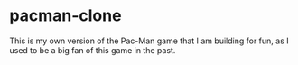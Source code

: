 # pacman-clone
This is my own version of the Pac-Man game that I am building for fun, as I used to be a big fan of this game in the past. 
